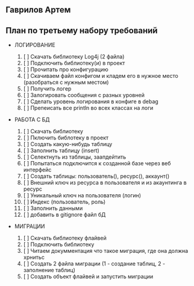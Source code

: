 ## Гаврилов Артем

## План по третьему набору требований
* ЛОГИРОВАНИЕ
    1. [ ] Скачать библиотеку Log4j (2 файла)
    2. [ ] Подключить библиотеку(и) в проект
    3. [ ] Прочитать про конфигурацию
    4. [ ] Скачиваем файл конфигом и кладем его в нужное место (разобраться с нужным местом)
    5. [ ] Получить логер
    6. [ ] Залогировать сообщения с разных уровней
    7. [ ] Сделать уровень логирования в конфиге в debag
    8. [ ] Препеисать все println во всех классах на логи

* РАБОТА С БД
    1. [ ] Скачать библиотеку
    2. [ ] Пключить библотеку в проект
    3. [ ] Создать какую-нибудь таблицу
    4. [ ] Заполнить таблицу (insert)
    5. [ ] Селектнуть из таблицы, заапдейтить
    6. [ ] Попытаться подключится к созданной базе через веб интерфейс
    7. [ ] Создать таблицы: пользователь(), ресурс(), аккаунт()
    8. [ ] Внешний ключ из ресурса в пользователя и из акаунтинга в ресурс
    9. [ ] Уникальный ключ на пользователя (логин)
    10. [ ] Индекс (пользователь, роль)
    11. [ ] Заполнить данными
    12. [ ] добавить в gitignore файл бД

* МИГРАЦИИ
    1. [ ] Скачать библиотеку флайвей
    2. [ ] Подключить библиотеку
    3. [ ] Читаем докумментация что такое миграция, где она должна хрнитьс
    4. [ ] Создать 2 файла миграции (1 - создание таблиц, 2 - заполнение таблиц)
    5. [ ] Создать объект флайвей и запустить миграции
